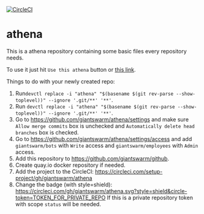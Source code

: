 [![CircleCI](https://circleci.com/gh/giantswarm/athena.svg?style=shield&circle-token=e86584296950c3be820856e802a37336c2c7d540)](https://circleci.com/gh/giantswarm/athena)

# athena

This is a athena repository containing some basic files every repository
needs.

To use it just hit `Use this athena` button or [this link][generate].

Things to do with your newly created repo:

1. Run`devctl replace -i "athena" "$(basename $(git rev-parse
   --show-toplevel))" --ignore '.git/**' '**'`.
2. Run `devctl replace -i "athena" "$(basename $(git rev-parse
   --show-toplevel))" --ignore '.git/**' '**'`.
3. Go to https://github.com/giantswarm/athena/settings and make sure `Allow
   merge commits` box is unchecked and `Automatically delete head branches` box
   is checked.
4. Go to https://github.com/giantswarm/athena/settings/access and add
   `giantswarm/bots` with `Write` access and `giantswarm/employees` with
   `Admin` access.
5. Add this repository to https://github.com/giantswarm/github.
6. Create quay.io docker repository if needed.
7. Add the project to the CircleCI:
   https://circleci.com/setup-project/gh/giantswarm/athena
8. Change the badge (with style=shield):
   https://circleci.com/gh/giantswarm/athena.svg?style=shield&circle-token=TOKEN_FOR_PRIVATE_REPO
   If this is a private repository token with scope `status` will be needed.

[generate]: https://github.com/giantswarm/athena/generate
